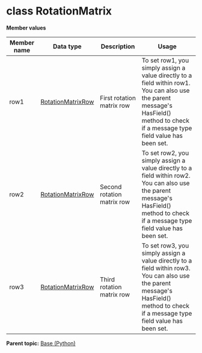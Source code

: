 # class RotationMatrix

 **Member values** 

|Member name|Data type|Description|Usage|
|-----------|---------|-----------|-----|
|row1| [RotationMatrixRow](RotationMatrixRow.md#)|First rotation matrix row|To set row1, you simply assign a value directly to a field within row1. You can also use the parent message's HasField\(\) method to check if a message type field value has been set.|
|row2| [RotationMatrixRow](RotationMatrixRow.md#)|Second rotation matrix row|To set row2, you simply assign a value directly to a field within row2. You can also use the parent message's HasField\(\) method to check if a message type field value has been set.|
|row3| [RotationMatrixRow](RotationMatrixRow.md#)|Third rotation matrix row|To set row3, you simply assign a value directly to a field within row3. You can also use the parent message's HasField\(\) method to check if a message type field value has been set.|

**Parent topic:** [Base \(Python\)](../../summary_pages/Base.md)

